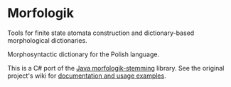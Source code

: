 Morfologik
=========

Tools for finite state atomata construction and dictionary-based morphological dictionaries.

Morphosyntactic dictionary for the Polish language.

This is a C# port of the [Java morfologik-stemming](https://github.com/morfologik/morfologik-stemming) library. See the original project's wiki for [documentation and usage examples](https://github.com/morfologik/morfologik-stemming/wiki/Examples).